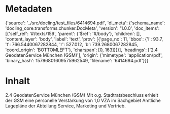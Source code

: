 # Metadaten
{'source': '../src/docling/test_files/6414694.pdf', 'dl_meta': {'schema_name': 'docling_core.transforms.chunker.DocMeta', 'version': '1.0.0', 'doc_items': [{'self_ref': '#/texts/159', 'parent': {'$ref': '#/body'}, 'children': [], 'content_layer': 'body', 'label': 'text', 'prov': [{'page_no': 11, 'bbox': {'l': 93.7, 't': 766.5440067282844, 'r': 527.012, 'b': 739.2680067282845, 'coord_origin': 'BOTTOMLEFT'}, 'charspan': [0, 163]}]}], 'headings': ['2.4 GeodatenService München (GSM)'], 'origin': {'mimetype': 'application/pdf', 'binary_hash': 15796801609575962549, 'filename': '6414694.pdf'}}}

# Inhalt
2.4 GeodatenService München (GSM)
Mit o.g. Stadtratsbeschluss erhielt der GSM eine personelle Verstärkung von 1,0 VZÄ im Sachgebiet Amtliche Lagepläne der Abteilung Service, Marketing und Vertrieb.